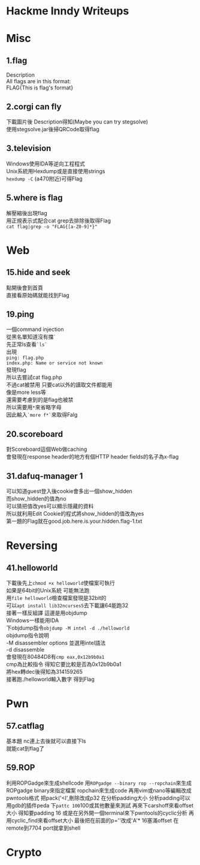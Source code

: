 # Hackme Inndy Writeups
# Misc
## 1.flag
Description<br>
All flags are in this format:<br>
FLAG{This is flag's format}<br>

## 2.corgi can fly
下載圖片後 Description得知(Maybe you can try stegsolve)<br>
使用stegsolve.jar後掃QRCode取得flag<br>

## 3.television
Windows使用IDA等逆向工程程式<br>
Unix系統用Hexdump或是直接使用strings<br>
`hexdump -C` (a470附近)可得Flag<br>

## 5.where is flag
解壓縮後出現flag<br>
用正規表示式配合cat grep去排除後取得Flag<br>
`cat flag|grep -o "FLAG{[a-Z0-9]*}"`<br>

# Web
## 15.hide and seek
點開後會到首頁<br>
直接看原始碼就能找到Flag<br>

## 19.ping
一個command injection<br>
從黑名單知道沒有擋`` ` ``<br>
先正常ls查看`` `ls` ``<br>
出現<br>
`ping: flag.php`<br>
`index.php: Name or service not known`<br>
發現flag<br>
所以去嘗試cat flag.php<br>
不過cat被禁用 只要cat以外的讀取文件都能用<br>
像是more less等<br>
還需要考慮到的是flag也被禁<br>
所以需要用``*``來省略字母<br>
因此輸入`` `more f*` ``來取得Falg<br>

## 20.scoreboard
對Scoreboard這個Web做caching<br>
會發現在response header的地方有個HTTP header fields的名子為x-flag<br>

## 31.dafuq-manager 1
可以知道guest登入後cookie會多出一個show_hidden<br>
而show_hidden的值為no<br>
可以猜把值改yes可以顯示隱藏的資料<br>
所以就利用Edit Cookie的程式將show_hidden的值改為yes<br>
第一題的Flag就在good.job.here.is.your.hidden.flag-1.txt<br>

# Reversing
## 41.helloworld
下載後先上`chmod +x helloworld`使檔案可執行<br>
如果是64bit的Unix系統 可能無法跑<br>
用`file helloworld`檢查檔案發現是32bit的<br>
可以`apt install lib32ncurses5`去下載讓64能跑32<br>
接著一樣反組譯 這邊是用objdump<br>
Windows一樣能用IDA<br>
下objdump指令`objdump -M intel -d ./helloworld`<br>
objdump指令說明<br>
-M disassembler options 並選用intel語法<br>
-d disassemble<br>
會發現在80484D8有`cmp eax,0x12b9b0a1`<br>
cmp為比較指令 得知它要比較是否為0x12b9b0a1<br>
將hex轉dec後得知為314159265<br>
接著跑./helloworld輸入數字 得到Flag<br>

# Pwn
## 57.catflag
基本題 nc連上去後就可以直接下ls  
就能cat到flag了  

## 59.ROP
利用ROPGadge來生成shellcode
用`ROPgadge --binary rop --ropchain`來生成
ROPgadge binary來指定檔案
ropchain來生成code
再用vim或nano等編輯改成pwntools格式
把pack('<I',刪除改成p32
在分析padding大小
分析padding可以用gdb的插件peda
下`pattc 100`100或其他數量來測試
再來下carshoff來看offset大小 得知要padding 16
或是在另外開一個terminal來下pwntools的cyclic分析
再用cyclic_find來看offset大小
最後把在前面的p=''改成'A'* 16塞滿offset
在remote到7704 port就拿到shell








# Crypto









